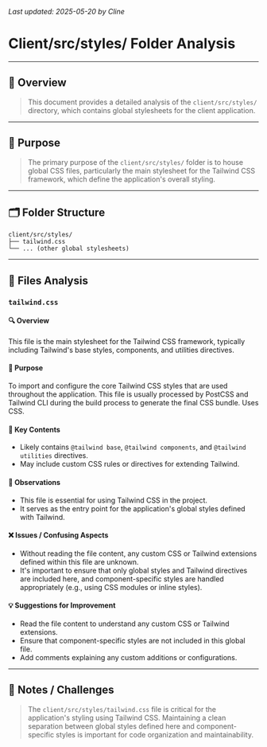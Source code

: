 _Last updated: 2025-05-20 by Cline_

# Client/src/styles/ Folder Analysis

---

## 🧾 Overview

> This document provides a detailed analysis of the `client/src/styles/` directory, which contains global stylesheets for the client application.

---

## 🎯 Purpose

> The primary purpose of the `client/src/styles/` folder is to house global CSS files, particularly the main stylesheet for the Tailwind CSS framework, which define the application's overall styling.

---

## 🗂️ Folder Structure

```
client/src/styles/
├── tailwind.css
└── ... (other global stylesheets)
```

---

## 📄 Files Analysis

### `tailwind.css`

#### 🔍 Overview
This file is the main stylesheet for the Tailwind CSS framework, typically including Tailwind's base styles, components, and utilities directives.

#### 🎯 Purpose
To import and configure the core Tailwind CSS styles that are used throughout the application. This file is usually processed by PostCSS and Tailwind CLI during the build process to generate the final CSS bundle. Uses CSS.

#### 🧩 Key Contents
- Likely contains `@tailwind base`, `@tailwind components`, and `@tailwind utilities` directives.
- May include custom CSS rules or directives for extending Tailwind.

#### 🧐 Observations
- This file is essential for using Tailwind CSS in the project.
- It serves as the entry point for the application's global styles defined with Tailwind.

#### ❌ Issues / Confusing Aspects
- Without reading the file content, any custom CSS or Tailwind extensions defined within this file are unknown.
- It's important to ensure that only global styles and Tailwind directives are included here, and component-specific styles are handled appropriately (e.g., using CSS modules or inline styles).

#### 💡 Suggestions for Improvement
- Read the file content to understand any custom CSS or Tailwind extensions.
- Ensure that component-specific styles are not included in this global file.
- Add comments explaining any custom additions or configurations.

---

## 🧠 Notes / Challenges

> The `client/src/styles/tailwind.css` file is critical for the application's styling using Tailwind CSS. Maintaining a clean separation between global styles defined here and component-specific styles is important for code organization and maintainability.
